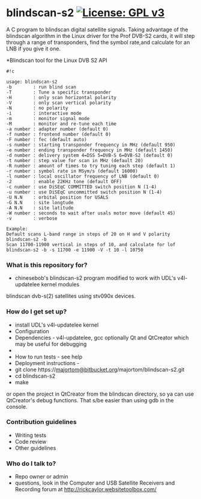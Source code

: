 blindscan-s2 [![License: GPL v3](https://img.shields.io/badge/License-GPLv3-blue.svg)](https://www.gnu.org/licenses/gpl-3.0)
============
A C program to blindscan digital satellite signals. Taking advantage of the blindscan algorithm in the Linux driver for the Prof DVB-S2 cards, it will step through a range of transponders, find the symbol rate,and calculate for an LNB if you give it one.

*Blindscan tool for the Linux DVB S2 API


```
#!c

usage: blindscan-s2
-b        : run blind scan
-T        : Tune a specific transponder
-H        : only scan horizontal polarity
-V        : only scan vertical polarity
-N        : no polarity
-i        : interactive mode
-m        : monitor signal mode
-M        : monitor and re-tune each time
-a number : adapter number (default 0)
-f number : frontend number (default 0)
-F number : fec (default auto)
-s number : starting transponder frequency in MHz (default 950)
-e number : ending transponder frequency in MHz (default 1450)
-d number : delivery system 4=DSS 5=DVB-S 6=DVB-S2 (default 0)
-t number : step value for scan in MHz (default 20)
-R number : amount of times to try tuning each step (default 1)
-r number : symbol rate in MSym/s (default 16000)
-l number : local oscillator frequency of LNB (default 0)
-2        : enable 22KHz tone (default OFF)
-c number : use DiSEqC COMMITTED switch position N (1-4)
-u number : use DiSEqC uncommitted switch position N (1-4)
-U N.N    : orbital position for USALS
-G N.N    : site longtude
-A N.N    : site latitude
-W number : seconds to wait after usals motor move (default 45)
-v        : verbose

Example:
Default scans L-band range in steps of 20 on H and V polarity
blindscan-s2 -b
Scan 11700-11900 vertical in steps of 10, and calculate for lof
blindscan-s2 -b -s 11700 -e 11900 -V -t 10 -l 10750

```


### What is this repository for? ###

* chinesebob's blindscan-s2 program
modified to work with UDL's v4l-updatelee kernel modules

blindscan dvb-s(2) satellites using stv090x devices.

### How do I get set up? ###

* install UDL's v4l-updatelee kernel
* Configuration
* Dependencies - v4l-updatelee, gcc
optionally Qt and QtCreator which may be
useful for debugging 
*
* How to run tests - see help
* Deployment instructions - 
* git clone https://majortom@bitbucket.org/majortom/blindscan-s2.git
* cd blindscan-s2
* make

or open the project in QtCreator from the blindscan directory,
so ya can use QtCreator's debug functions. 
That s/be easier than using gdb in the console.

### Contribution guidelines ###

* Writing tests
* Code review
* Other guidelines

### Who do I talk to? ###

* Repo owner or admin
* questions, look in the Computer and USB Satellite Receivers and Recording forum
 at http://rickcaylor.websitetoolbox.com/
